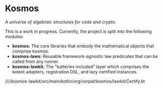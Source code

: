 # Kosmos

*A universe of algebraic structures for code and crypto.*

This is a work in progress. Currently, the project is split into the following modules:

* **kosmos:** The core libraries that embody the mathematical objects that comprise kosmos.
* **kosmos-laws:** Reusable framework-agnostic law predicates that can be called from any runner.
* **kosmos-lawkit:** The "batteries included" layer which comprises the kotest adapters, registration DSL, and lazy
certified instances.

////kosmos-lawkit/src/main/kotlin/org/vorpal/kosmos/lawkit/Certify.kt